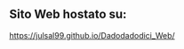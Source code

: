 ## Sito Web hostato su:
[https://julsal99.github.io/Dadodadodici_Web/
](https://julssal99.github.io/Exercises-tests/)
